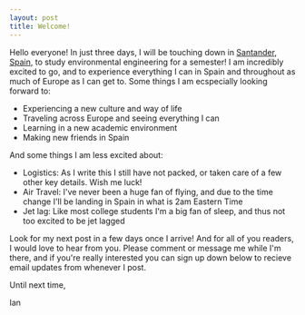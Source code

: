 ```yaml
---
layout: post
title: Welcome!
---
```


Hello everyone!  In just three days, I will be touching down in [Santander, Spain,](https://www.google.com/maps/place/Santander,+Cantabria,+Spain/data=!4m2!3m1!1s0xd4949ae8a6bee71:0xd27cdc801682ba96?ved=2ahUKEwjIv5DWtt7fAhUkn-AKHU20CV0Q8gEwFnoECAUQCA) to study environmental engineering for a semester!  I am incredibly excited to go, and to experience everything I can in Spain and throughout as much of Europe as I can get to.  Some things I am ecspecially looking forward to:
* Experiencing a new culture and way of life
* Traveling across Europe and seeing everything I can
* Learning in a new academic environment
* Making new friends in Spain

And some things I am less excited about:
* Logistics: As I write this I still have not packed, or taken care of a few other key details.  Wish me luck!
* Air Travel: I've never been a huge fan of flying, and due to the time change I'll be landing in Spain in what is 2am Eastern Time
* Jet lag: Like most college students I'm a big fan of sleep, and thus not too excited to be jet lagged

Look for my next post in a few days once I arrive!  And for all of you readers, I would love to hear from you.  Please comment or message me while I'm there, and if you're really interested you can sign up down below to recieve email updates from whenever I post.

Until next time,

Ian
